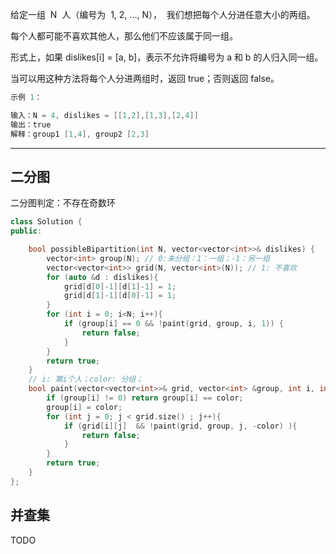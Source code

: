 给定一组  N  人（编号为  1, 2, ..., N），  我们想把每个人分进任意大小的两组。

每个人都可能不喜欢其他人，那么他们不应该属于同一组。

形式上，如果 dislikes[i] = [a, b]，表示不允许将编号为 a 和 b 的人归入同一组。

当可以用这种方法将每个人分进两组时，返回 true；否则返回 false。

```cpp
示例 1：

输入：N = 4, dislikes = [[1,2],[1,3],[2,4]]
输出：true
解释：group1 [1,4], group2 [2,3]
```

---

## 二分图

二分图判定：不存在奇数环

```cpp
class Solution {
public:

    bool possibleBipartition(int N, vector<vector<int>>& dislikes) {
        vector<int> group(N); // 0:未分组：1：一组；-1：另一组
        vector<vector<int>> grid(N, vector<int>(N)); // 1: 不喜欢
        for (auto &d : dislikes){
            grid[d[0]-1][d[1]-1] = 1;
            grid[d[1]-1][d[0]-1] = 1;
        }
        for (int i = 0; i<N; i++){
            if (group[i] == 0 && !paint(grid, group, i, 1)) {
                return false;
            }
        }
        return true;
    }
    // i: 第i个人；color: 分组；
    bool paint(vector<vector<int>>& grid, vector<int> &group, int i, int color){
        if (group[i] != 0) return group[i] == color;
        group[i] = color;
        for (int j = 0; j < grid.size() ; j++){
            if (grid[i][j]  && !paint(grid, group, j, -color) ){
                return false;
            }
        }
        return true;
    }
};
```

## 并查集

TODO

